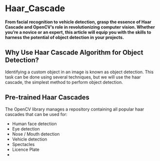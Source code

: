 # Haar_Cascade

**From facial recognition to vehicle detection, grasp the essence of Haar Cascade and OpenCV’s role in revolutionizing computer vision. Whether you’re a novice or an expert, this article will equip you with the skills to harness the potential of object detection in your projects.**

## Why Use Haar Cascade Algorithm for Object Detection?
Identifying a custom object in an image is known as object detection. This task can be done using several techniques, but we will use the haar cascade, the simplest method to perform object detection.

## Pre-trained Haar Cascades
The OpenCV library manages a repository containing all popular haar cascades that can be used for:

* Human face detection
* Eye detection
* Nose / Mouth detection
* Vehicle detection
* Spectacles
* Licence Plate
* 
